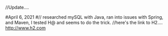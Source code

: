 //Update....


#April 6, 2021
#// researched mySQL with Java, ran into issues with Spring, and Maven, I tested H@ and seems to do the trick.
//here's the link to H2....
http://www.h2.com

